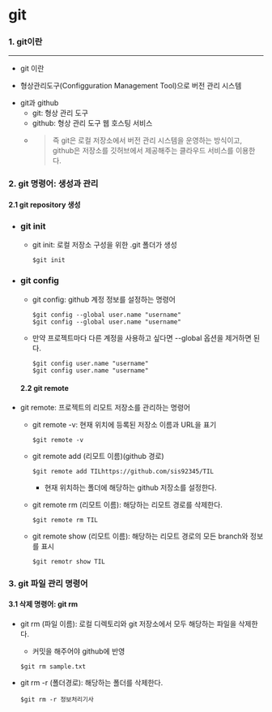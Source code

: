 git
==========
[git logo]: https://media.vlpt.us/images/jivyyyy/post/1e1374ba-f4c1-4d03-b47b-00dc38975841/GT.png
### 1. git이란
---------------
- git 이란
+ 형상관리도구(Configguration Management Tool)으로 버전 관리 시스템
- git과 github
    + git: 형상 관리 도구
    + github: 형상 관리 도구 웹 호스팅 서비스
    + > 즉 git은 로컬 저장소에서 버전 관리 시스템을 운영하는 방식이고, github은 저장소를 깃허브에서 제공해주는 클라우드 서비스를 이용한다.

### 2. git 명령어:  생성과 관리

#### 	2.1 git repository 생성

- ### git init
    +  git init: 로컬 저장소 구성을 위한 .git 폴더가 생성
        ```git
        $git init
        ```
- ### git config
    +  git config: github 계정 정보를 설정하는 명령어
        ```git
        $git config --global user.name "username"
        $git config --global user.name "username"
        ```
    + 만약 프로젝트마다 다른 계정을 사용하고 싶다면 --global 옵션을 제거하면 된다.
        ```git
        $git config user.name "username"
        $git config user.name "username"
        ```

  #### 2.2 git remote



- git remote: 프로젝트의 리모트 저장소를 관리하는 명령어

    - git remote -v: 현재 위치에 등록된 저장소 이름과 URL을 표기

      ```
      $git remote -v
      ```

    - git remote add (리모트 이름)(github 경로)

      ```
      $git remote add TILhttps://github.com/sis92345/TIL
      ```
        - 현재 위치하는 폴더에 해당하는 github 저장소를 설정한다.

    - git remote rm (리모트 이름): 해당하는 리모트 경로를 삭제한다.

      ```
      $git remote rm TIL
      ```

    - git remote show (리모트 이름): 해당하는 리모트 경로의 모든 branch와 정보를 표시

      ```
      $git remotr show TIL
      ```

### 3. git 파일 관리 명령어



#### 	3.1 삭제 명령어: git rm



- git rm (파일 이름): 로컬 디렉토리와 git 저장소에서 모두 해당하는 파일을 삭제한다.

    - 커밋을 해주어야 github에 반영

  ```git
  $git rm sample.txt
  ```

- git rm -r (폴더경로): 해당하는 폴더를 삭제한다.

  ```
  $git rm -r 정보처리기사
  ```

  

